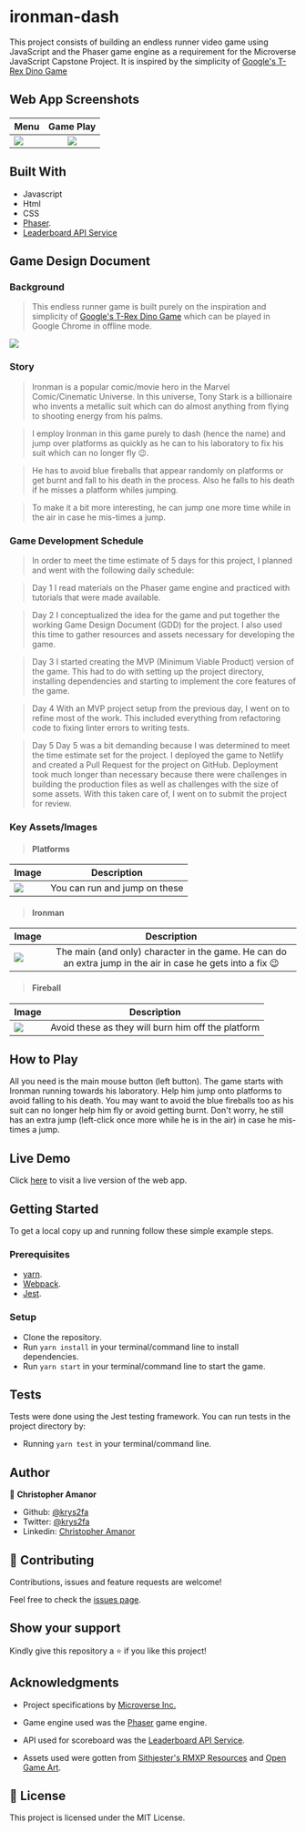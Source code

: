 # ironman-dash
This project consists of building an endless runner video game using JavaScript and the Phaser game engine as a requirement for the Microverse JavaScript Capstone Project.
It is inspired by the simplicity of [Google's T-Rex Dino Game](http://www.trex-game.skipser.com/)

## Web App Screenshots
####
| Menu           | Game Play     |
| :------------- | :----------: |
|![](./src/assets/screenshots/menu.png) | ![](./src/assets/screenshots/gameplay.png)   |


## Built With

- Javascript
- Html
- CSS
- [Phaser](https://phaser.io).
- [Leaderboard API Service](https://www.notion.so/microverse/Leaderboard-API-service-24c0c3c116974ac49488d4eb0267ade3)

## Game Design Document

### Background
>This endless runner game is built purely on the inspiration and simplicity of [Google's T-Rex Dino Game](http://www.trex-game.skipser.com/) which can be played in Google Chrome in offline mode.

![](./src/assets/screenshots/trex-runner.png)


### Story
>Ironman is a popular comic/movie hero in the Marvel Comic/Cinematic Universe. In this universe, Tony Stark is a billionaire who invents a metallic suit which can do almost anything from flying to shooting energy from his palms.

>I employ Ironman in this game purely to dash (hence the name) and jump over platforms as quickly as he can to his laboratory to fix his suit which can no longer fly :wink:.

>He has to avoid blue fireballs that appear randomly on platforms or get burnt and fall to his death in the process. Also he falls to his death if he misses a platform whiles jumping.

>To make it a bit more interesting, he can jump one more time while in the air in case he mis-times a jump.

### Game Development Schedule
>In order to meet the time estimate of 5 days for this project, I planned and went with the following daily schedule:

>Day 1
I read materials on the Phaser game engine and practiced with tutorials that were made available.

>Day 2
I conceptualized the idea for the game and put together the working Game Design Document (GDD) for the project.
I also used this time to gather resources and assets necessary for developing the game.

>Day 3
I started creating the MVP (Minimum Viable Product) version of the game.
This had to do with setting up the project directory, installing dependencies and starting to implement the core features of the game.

>Day 4
With an MVP project setup from the previous day, I went on to refine most of the work. This included everything from refactoring code to fixing linter errors to writing tests.

>Day 5
Day 5 was a bit demanding because I was determined to meet the time estimate set for the project. I deployed the game to Netlify and created a Pull Request for the project on GitHub.
Deployment took much longer than necessary because there were challenges in building the production files as well as challenges with the size of some assets.
With this taken care of, I went on to submit the project for review.

### Key Assets/Images

>#### Platforms
| Image           | Description    |
| :------------- | :----------: |
|![](./src/assets/game/platform.png) | You can run and jump on these |

>#### Ironman

| Image           | Description    |
| :------------- | :----------: |
|![](./src/assets/screenshots/ironman.png) | The main (and only) character in the game. He can do an extra jump in the air in case he gets into a fix :wink: |


>#### Fireball
| Image           | Description    |
| :------------- | :----------: |
|![](./src/assets/screenshots/fireball.png) | Avoid these as they will burn him off the platform |


## How to Play

All you need is the main mouse button (left button). The game starts with Ironman running towards his laboratory. Help him jump onto platforms to avoid falling to his death. You may want to avoid the blue fireballs too as his suit can no longer help him fly or avoid getting burnt.
Don't worry, he still has an extra jump (left-click once more while he is in the air) in case he mis-times a jump.

## Live Demo

Click [here](https://ironman-dash.netlify.app/) to visit a live version of the web app.

## Getting Started

To get a local copy up and running follow these simple example steps.

### Prerequisites

- [yarn](https://yarnpkg.com/lang/en/).
- [Webpack](https://webpack.js.org/).
- [Jest](http://jestjs.io).

### Setup
- Clone the repository.
- Run `yarn install` in your terminal/command line to install dependencies.
- Run `yarn start` in your terminal/command line to start the game.

## Tests
Tests were done using the Jest testing framework. You can run tests in the project directory by:
- Running `yarn test` in your terminal/command line.

## Author

👤 **Christopher Amanor**

- Github: [@krys2fa](https://github.com/krys2fa)
- Twitter: [@krys2fa](https://twitter.com/krys2fa)
- Linkedin: [Christopher Amanor](https://www.linkedin.com/in/christopher-amanor/)

## 🤝 Contributing

Contributions, issues and feature requests are welcome!

Feel free to check the [issues page](https://github.com/krys2fa/ironman-dash/issues).

## Show your support

Kindly give this repository a ⭐️ if you like this project!

## Acknowledgments

- Project specifications by [Microverse Inc.](https://www.microverse.org)

- Game engine used was the [Phaser](https://phaser.io) game engine.

- API used for scoreboard was the [Leaderboard API Service](https://www.notion.so/microverse/Leaderboard-API-service-24c0c3c116974ac49488d4eb0267ade3).

- Assets used were gotten from [Sithjester's RMXP Resources](http://untamed.wild-refuge.net/rmxpresources.php) and [Open Game Art](https://opengameart.org/).

## 📝 License

This project is licensed under the MIT License.
